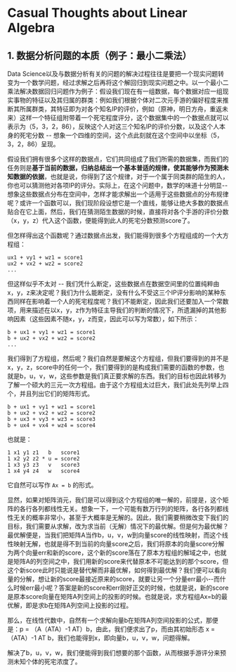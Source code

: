 # Casual Thoughts about Linear Algebra

## 1. 数据分析问题的本质（例子：最小二乘法）

Data Science以及与数据分析有关的问题的解决过程往往是要把一个现实问题转变为一个数学问题，经过求解之后再将这个解回归到现实问题之中。以一个最小二乘法解决数据回归问题作为例子：假设我们现在有一组数据，每个数据对应一组现实事物的特征以及其归属的群类：例如我们根据个体对二次元手游的偏好程度来推断其所属群类，其特征即为对各个知名IP的评价，例如（原神，明日方舟，重返未来）这样一个特征组附带着一个死宅程度评分，这个数据集中的一个数据点就可以表示为（5，3，2，86），反映这个人对这三个知名IP的评价分数，以及这个人本身的死宅分数 -- 想象一个四维的空间，这个点此刻就在这个空间中以坐标（5，3，2，86）呈现。

假设我们拥有很多个这样的数据点，它们共同组成了我们所需的数据集，而我们的任务则是**基于当前的数据，归纳总结出一个基本普适的规律，使其能够作为预测未知数据的依据**，也就是说，你得到了这个规律，对于一个属于同类群的陌生的人，你也可以猜测他对各项IP的评分。实际上，在这个问题中，数学的味道十分明显--想象这些数据点分布在空间中，怎样才能求解出一个适用于这些数据点的分布规律呢？或许一个函数可以，我们现阶段设想它是一个直线，能够让绝大多数的数据点贴合在它上面，然后，我们在猜测陌生数据的时候，直接将对各个手游的评价分数（x，y，z）代入这个函数，便能得到此人的死宅分数预测score了。

但怎样得出这个函数呢？通过数据点出发，我们能得到很多个方程组成的一个大方程组：

```
ux1 + vy1 + wz1 = score1 
ux2 + vx2 + wz2 = score2
...
```

但这样似乎不太对 -- 我们凭什么断定，这些数据点在数据空间里的位置纯粹由x，y，z来决定呢？我们为什么能断定，没有什么不受这三个IP评分影响的某种东西同样在影响着一个人的死宅程度呢？我们不能断定，因此我们还要加入一个常数项，用来描述在以x，y，z作为特征主导我们的判断的情况下，所遗漏掉的其他影响因素（这些因素不随x，y，z而变，因此可以写为常数），如下所示：

```
b + ux1 + vy1 + wz1 = score1
b + ux2 + vx2 + wz2 = score2
...
```

我们得到了方程组，然后呢？我们自然是要解这个方程组，但我们要得到的并不是x，y，z，score中的任何一个，我们要得到的是构成我们需要的函数的参数，也就是b，u，v，w，这些参数是我们真正要求解的东西。我们的目标也因此转移为了解一个硕大的三元一次方程组。由于这个方程组太过巨大，我们此处先列举上四个，并且列出它们的矩阵形式。

```
b + ux1 + vy1 + wz1 = score1
b + ux2 + vx2 + wz2 = score2
b + ux3 + vy3 + wz3 = score3
b + ux4 + vx4 + wz4 = score4
```

也就是：

```
1 x1 y1 z1   b   score1
1 x2 y2 z2 * u = score2
1 x3 y3 z3   v   score3
1 x4 y4 z4   w   score4
```

它自然可以写作 `Ax = b` 的形式。

显然，如果对矩阵消元，我们是可以得到这个方程组的唯一解的，前提是，这个矩阵的各行各列都线性无关。想象一下，一个可能有数万行列的矩阵，各行各列都线性无关的概率非常小，甚至于大概率是无解的。因此，我们需要稍微改变下我们的目标，我们需要从求解，改为求当前（无解）情况下的最优解。但是何为最优解？最优解便是，当我们把矩阵A当作b，u，v，w到向量score的线性映射，而这个线性映射无解，也就是得不到当前的向量score之后，我们将原本的向量score分解为两个向量err和新的score，这个新的score落在了原本方程组的解域之中，也就是矩阵A的列空间之中，我们用新的score来代替原本不可能达到的那个score，但这个新score此时只能说是替代解而非最优解，如何得到最优解？我们便可以看向量的分解，想让新的score最接近原来的score，就要让另一个分量err最小--而什么时候err最小呢？答案是新的score和err刚好正交的时候，也就是说，新的score是原本score向量在矩阵A列空间上的投影的时候。也就是说，求方程组Ax=b的最优解，即是求b在矩阵A列空间上投影的过程。

那么，在线性代数中，自然有一个求解向量b在矩阵A列空间投影的公式，那便是：p = （A（ATA）-1 AT）b，由此，我们便求出了p，而由其初始形态 x = （ATA）-1 AT b，我们也能得到x，即向量b，u，v，w，问题得解。

解决了b，u，v，w，我们便能得到我们想要的那个函数，从而根据手游评分来预测未知个体的死宅浓度了。
